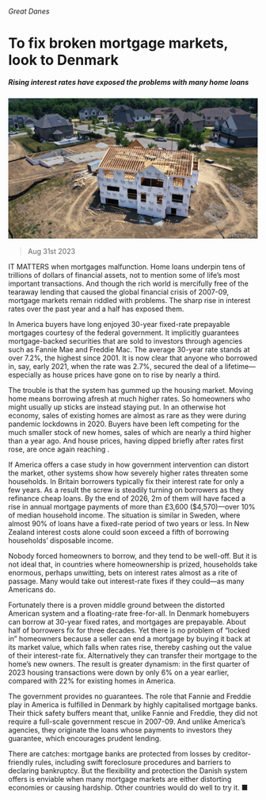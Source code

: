 ###### Great Danes

# To fix broken mortgage markets, look to Denmark 

##### Rising interest rates have exposed the problems with many home loans 

![image](images/20230902_LDP502.jpg) 

> Aug 31st 2023 

IT MATTERS when mortgages malfunction. Home loans underpin tens of trillions of dollars of financial assets, not to mention some of life’s most important transactions. And though the rich world is mercifully free of the tearaway lending that caused the global financial crisis of 2007-09, mortgage markets remain riddled with problems. The sharp rise in interest rates over the past year and a half has exposed them.

In America buyers have long enjoyed 30-year fixed-rate prepayable mortgages courtesy of the federal government. It implicitly guarantees mortgage-backed securities that are sold to investors through agencies such as Fannie Mae and Freddie Mac. The average 30-year rate stands at over 7.2%, the highest since 2001. It is now clear that anyone who borrowed in, say, early 2021, when the rate was 2.7%, secured the deal of a lifetime—especially as house prices have gone on to rise by nearly a third.

The trouble is that the system has gummed up the housing market. Moving home means borrowing afresh at much higher rates. So homeowners who might usually up sticks are instead staying put. In an otherwise hot economy, sales of existing homes are almost as rare as they were during pandemic lockdowns in 2020. Buyers have been left competing for the much smaller stock of new homes, sales of which are nearly a third higher than a year ago. And house prices, having dipped briefly after rates first rose, are once again reaching . 

If America offers a case study in how government intervention can distort the market, other systems show how severely higher rates threaten some households. In Britain borrowers typically fix their interest rate for only a few years. As a result the screw is steadily turning on borrowers as they refinance cheap loans. By the end of 2026, 2m of them will have faced a rise in annual mortgage payments of more than £3,600 ($4,570)—over 10% of median household income. The situation is similar in Sweden, where almost 90% of loans have a fixed-rate period of two years or less. In New Zealand interest costs alone could soon exceed a fifth of borrowing households’ disposable income. 

Nobody forced homeowners to borrow, and they tend to be well-off. But it is not ideal that, in countries where homeownership is prized, households take enormous, perhaps unwitting, bets on interest rates almost as a rite of passage. Many would take out interest-rate fixes if they could—as many Americans do. 

Fortunately there is a proven middle ground between the distorted American system and a floating-rate free-for-all. In Denmark homebuyers can borrow at 30-year fixed rates, and mortgages are prepayable. About half of borrowers fix for three decades. Yet there is no problem of “locked in” homeowners because a seller can end a mortgage by buying it back at its market value, which falls when rates rise, thereby cashing out the value of their interest-rate fix. Alternatively they can transfer their mortgage to the home’s new owners. The result is greater dynamism: in the first quarter of 2023 housing transactions were down by only 6% on a year earlier, compared with 22% for existing homes in America. 

The government provides no guarantees. The role that Fannie and Freddie play in America is fulfilled in Denmark by highly capitalised mortgage banks. Their thick safety buffers meant that, unlike Fannie and Freddie, they did not require a full-scale government rescue in 2007-09. And unlike America’s agencies, they originate the loans whose payments to investors they guarantee, which encourages prudent lending.

There are catches: mortgage banks are protected from losses by creditor-friendly rules, including swift foreclosure procedures and barriers to declaring bankruptcy. But the flexibility and protection the Danish system offers is enviable when many mortgage markets are either distorting economies or causing hardship. Other countries would do well to try it. ■

